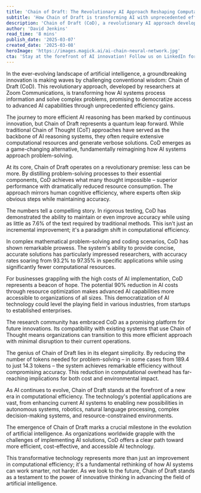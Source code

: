 ```yaml
---
title: 'Chain of Draft: The Revolutionary AI Approach Reshaping Computational Efficiency'
subtitle: 'How Chain of Draft is transforming AI with unprecedented efficiency gains'
description: 'Chain of Draft (CoD), a revolutionary AI approach developed by Zoom Communications, is transforming computational efficiency by achieving superior performance with dramatically reduced resource consumption. This breakthrough technology maintains or improves accuracy while using just 7.6% of the text required by traditional methods, promising to democratize access to advanced AI capabilities.'
author: 'David Jenkins'
read_time: '8 mins'
publish_date: '2025-03-07'
created_date: '2025-03-08'
heroImage: 'https://images.magick.ai/ai-chain-neural-network.jpg'
cta: 'Stay at the forefront of AI innovation! Follow us on LinkedIn for exclusive insights into groundbreaking developments like Chain of Draft and other transformative technologies reshaping the future of artificial intelligence.'
---
```


In the ever-evolving landscape of artificial intelligence, a groundbreaking innovation is making waves by challenging conventional wisdom: Chain of Draft (CoD). This revolutionary approach, developed by researchers at Zoom Communications, is transforming how AI systems process information and solve complex problems, promising to democratize access to advanced AI capabilities through unprecedented efficiency gains.

The journey to more efficient AI reasoning has been marked by continuous innovation, but Chain of Draft represents a quantum leap forward. While traditional Chain of Thought (CoT) approaches have served as the backbone of AI reasoning systems, they often require extensive computational resources and generate verbose solutions. CoD emerges as a game-changing alternative, fundamentally reimagining how AI systems approach problem-solving.

At its core, Chain of Draft operates on a revolutionary premise: less can be more. By distilling problem-solving processes to their essential components, CoD achieves what many thought impossible – superior performance with dramatically reduced resource consumption. The approach mirrors human cognitive efficiency, where experts often skip obvious steps while maintaining accuracy.

The numbers tell a compelling story. In rigorous testing, CoD has demonstrated the ability to maintain or even improve accuracy while using as little as 7.6% of the text required by traditional methods. This isn't just an incremental improvement; it's a paradigm shift in computational efficiency.

In complex mathematical problem-solving and coding scenarios, CoD has shown remarkable prowess. The system's ability to provide concise, accurate solutions has particularly impressed researchers, with accuracy rates soaring from 93.2% to 97.35% in specific applications while using significantly fewer computational resources.

For businesses grappling with the high costs of AI implementation, CoD represents a beacon of hope. The potential 90% reduction in AI costs through resource optimization makes advanced AI capabilities more accessible to organizations of all sizes. This democratization of AI technology could level the playing field in various industries, from startups to established enterprises.

The research community has embraced CoD as a promising platform for future innovations. Its compatibility with existing systems that use Chain of Thought means organizations can transition to this more efficient approach with minimal disruption to their current operations.

The genius of Chain of Draft lies in its elegant simplicity. By reducing the number of tokens needed for problem-solving – in some cases from 189.4 to just 14.3 tokens – the system achieves remarkable efficiency without compromising accuracy. This reduction in computational overhead has far-reaching implications for both cost and environmental impact.

As AI continues to evolve, Chain of Draft stands at the forefront of a new era in computational efficiency. The technology's potential applications are vast, from enhancing current AI systems to enabling new possibilities in autonomous systems, robotics, natural language processing, complex decision-making systems, and resource-constrained environments.

The emergence of Chain of Draft marks a crucial milestone in the evolution of artificial intelligence. As organizations worldwide grapple with the challenges of implementing AI solutions, CoD offers a clear path toward more efficient, cost-effective, and accessible AI technology.

This transformative technology represents more than just an improvement in computational efficiency; it's a fundamental rethinking of how AI systems can work smarter, not harder. As we look to the future, Chain of Draft stands as a testament to the power of innovative thinking in advancing the field of artificial intelligence.